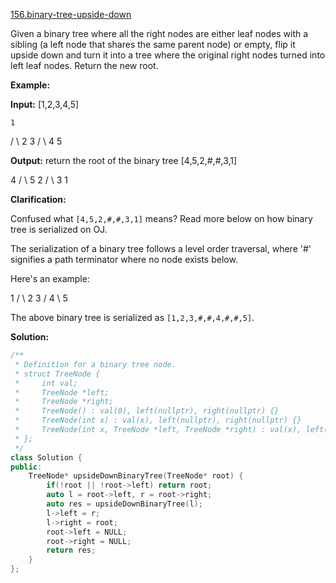 [156.binary-tree-upside-down](https://leetcode.com/problems/binary-tree-upside-down/)  

Given a binary tree where all the right nodes are either leaf nodes with a sibling (a left node that shares the same parent node) or empty, flip it upside down and turn it into a tree where the original right nodes turned into left leaf nodes. Return the new root.

**Example:**

**Input:** \[1,2,3,4,5\]

    1
   / \\
  2   3
 / \\
4   5

**Output:** return the root of the binary tree \[4,5,2,#,#,3,1\]

   4
  / \\
 5   2
    / \\
   3   1  

**Clarification:**

Confused what `[4,5,2,#,#,3,1]` means? Read more below on how binary tree is serialized on OJ.

The serialization of a binary tree follows a level order traversal, where '#' signifies a path terminator where no node exists below.

Here's an example:

   1
  / \\
 2   3
    /
   4
    \\
     5

The above binary tree is serialized as `[1,2,3,#,#,4,#,#,5]`.  



**Solution:**  

```cpp
/**
 * Definition for a binary tree node.
 * struct TreeNode {
 *     int val;
 *     TreeNode *left;
 *     TreeNode *right;
 *     TreeNode() : val(0), left(nullptr), right(nullptr) {}
 *     TreeNode(int x) : val(x), left(nullptr), right(nullptr) {}
 *     TreeNode(int x, TreeNode *left, TreeNode *right) : val(x), left(left), right(right) {}
 * };
 */
class Solution {
public:
    TreeNode* upsideDownBinaryTree(TreeNode* root) {
        if(!root || !root->left) return root;
        auto l = root->left, r = root->right;
        auto res = upsideDownBinaryTree(l);
        l->left = r;
        l->right = root;
        root->left = NULL;
        root->right = NULL;
        return res;
    }
};
```
      